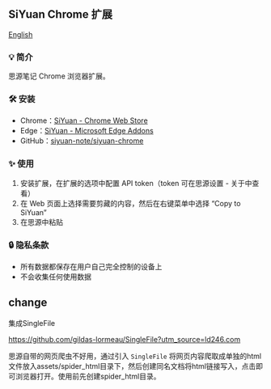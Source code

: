 ## SiYuan Chrome 扩展

[English](https://github.com/siyuan-note/siyuan-chrome/blob/main/README.md)

### 💡 简介

思源笔记 Chrome 浏览器扩展。

### 🛠️ 安装

* Chrome：[SiYuan - Chrome Web Store](https://chrome.google.com/webstore/detail/siyuan/hkcgjbeblifaincobbcfiffbpgoafepk)
* Edge：[SiYuan - Microsoft Edge Addons](https://microsoftedge.microsoft.com/addons/detail/siyuan/lclhdlhleinlppggbbgimbekofanbkcf)
* GitHub：[siyuan-note/siyuan-chrome](https://github.com/siyuan-note/siyuan-chrome)

### ✨  使用

1. 安装扩展，在扩展的选项中配置 API token（token 可在思源设置 - 关于中查看）
2. 在 Web 页面上选择需要剪藏的内容，然后在右键菜单中选择 “Copy to SiYuan”
3. 在思源中粘贴

### 🔒 隐私条款

* 所有数据都保存在用户自己完全控制的设备上
* 不会收集任何使用数据

## change

集成SingleFile

https://github.com/gildas-lormeau/SingleFile?utm_source=ld246.com

思源自带的网页爬虫不好用，通过引入 `SingleFile` 将网页内容爬取成单独的html文件放入assets/spider_html目录下，然后创建同名文档将html链接写入，点击即可浏览器打开。使用前先创建spider_html目录。